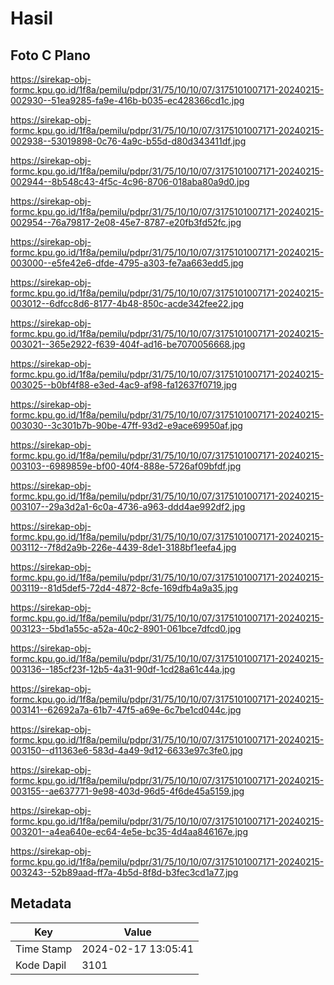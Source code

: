 # Hasil

## Foto C Plano

https://sirekap-obj-formc.kpu.go.id/1f8a/pemilu/pdpr/31/75/10/10/07/3175101007171-20240215-002930--51ea9285-fa9e-416b-b035-ec428366cd1c.jpg

https://sirekap-obj-formc.kpu.go.id/1f8a/pemilu/pdpr/31/75/10/10/07/3175101007171-20240215-002938--53019898-0c76-4a9c-b55d-d80d343411df.jpg

https://sirekap-obj-formc.kpu.go.id/1f8a/pemilu/pdpr/31/75/10/10/07/3175101007171-20240215-002944--8b548c43-4f5c-4c96-8706-018aba80a9d0.jpg

https://sirekap-obj-formc.kpu.go.id/1f8a/pemilu/pdpr/31/75/10/10/07/3175101007171-20240215-002954--76a79817-2e08-45e7-8787-e20fb3fd52fc.jpg

https://sirekap-obj-formc.kpu.go.id/1f8a/pemilu/pdpr/31/75/10/10/07/3175101007171-20240215-003000--e5fe42e6-dfde-4795-a303-fe7aa663edd5.jpg

https://sirekap-obj-formc.kpu.go.id/1f8a/pemilu/pdpr/31/75/10/10/07/3175101007171-20240215-003012--6dfcc8d6-8177-4b48-850c-acde342fee22.jpg

https://sirekap-obj-formc.kpu.go.id/1f8a/pemilu/pdpr/31/75/10/10/07/3175101007171-20240215-003021--365e2922-f639-404f-ad16-be7070056668.jpg

https://sirekap-obj-formc.kpu.go.id/1f8a/pemilu/pdpr/31/75/10/10/07/3175101007171-20240215-003025--b0bf4f88-e3ed-4ac9-af98-fa12637f0719.jpg

https://sirekap-obj-formc.kpu.go.id/1f8a/pemilu/pdpr/31/75/10/10/07/3175101007171-20240215-003030--3c301b7b-90be-47ff-93d2-e9ace69950af.jpg

https://sirekap-obj-formc.kpu.go.id/1f8a/pemilu/pdpr/31/75/10/10/07/3175101007171-20240215-003103--6989859e-bf00-40f4-888e-5726af09bfdf.jpg

https://sirekap-obj-formc.kpu.go.id/1f8a/pemilu/pdpr/31/75/10/10/07/3175101007171-20240215-003107--29a3d2a1-6c0a-4736-a963-ddd4ae992df2.jpg

https://sirekap-obj-formc.kpu.go.id/1f8a/pemilu/pdpr/31/75/10/10/07/3175101007171-20240215-003112--7f8d2a9b-226e-4439-8de1-3188bf1eefa4.jpg

https://sirekap-obj-formc.kpu.go.id/1f8a/pemilu/pdpr/31/75/10/10/07/3175101007171-20240215-003119--81d5def5-72d4-4872-8cfe-169dfb4a9a35.jpg

https://sirekap-obj-formc.kpu.go.id/1f8a/pemilu/pdpr/31/75/10/10/07/3175101007171-20240215-003123--5bd1a55c-a52a-40c2-8901-061bce7dfcd0.jpg

https://sirekap-obj-formc.kpu.go.id/1f8a/pemilu/pdpr/31/75/10/10/07/3175101007171-20240215-003136--185cf23f-12b5-4a31-90df-1cd28a61c44a.jpg

https://sirekap-obj-formc.kpu.go.id/1f8a/pemilu/pdpr/31/75/10/10/07/3175101007171-20240215-003141--62692a7a-61b7-47f5-a69e-6c7be1cd044c.jpg

https://sirekap-obj-formc.kpu.go.id/1f8a/pemilu/pdpr/31/75/10/10/07/3175101007171-20240215-003150--d11363e6-583d-4a49-9d12-6633e97c3fe0.jpg

https://sirekap-obj-formc.kpu.go.id/1f8a/pemilu/pdpr/31/75/10/10/07/3175101007171-20240215-003155--ae637771-9e98-403d-96d5-4f6de45a5159.jpg

https://sirekap-obj-formc.kpu.go.id/1f8a/pemilu/pdpr/31/75/10/10/07/3175101007171-20240215-003201--a4ea640e-ec64-4e5e-bc35-4d4aa846167e.jpg

https://sirekap-obj-formc.kpu.go.id/1f8a/pemilu/pdpr/31/75/10/10/07/3175101007171-20240215-003243--52b89aad-ff7a-4b5d-8f8d-b3fec3cd1a77.jpg


## Metadata

| Key        | Value               |
| ---------- | ------------------- |
| Time Stamp | 2024-02-17 13:05:41 |
| Kode Dapil | 3101                |



